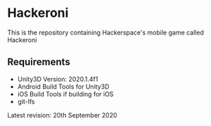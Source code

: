 # Hackeroni

This is the repository containing Hackerspace's mobile game called Hackeroni

## Requirements 
- Unity3D Version: 2020.1.4f1
- Android Build Tools for Unity3D
- iOS Build Tools if building for iOS
- git-lfs

Latest revision: 20th September 2020